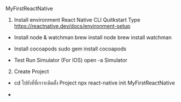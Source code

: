MyFirstReactNative

1. Install environment React Native CLI Quitkstart Type 
https://reactnative.dev/docs/environment-setup

- Install node & watchman
brew install node
brew install watchman

- Install cocoapods
sudo gem install cocoapods

- Test Run Simulator (For IOS)
open -a Simulator

2. Create Project

- cd ไปยังที่ที่เราจะติดตั้ง Project
npx react-native init MyFirstReactNative

- 


